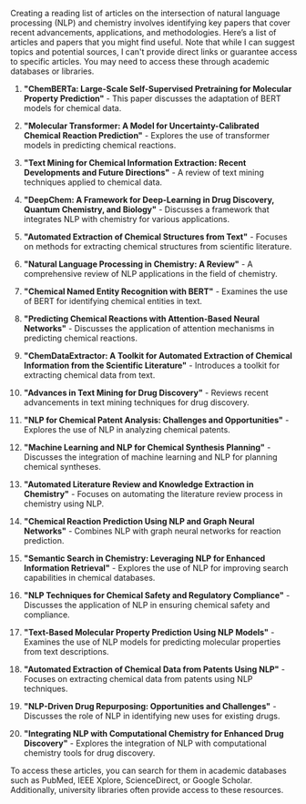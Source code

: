 Creating a reading list of articles on the intersection of natural language processing (NLP) and chemistry involves identifying key papers that cover recent advancements, applications, and methodologies. Here’s a list of articles and papers that you might find useful. Note that while I can suggest topics and potential sources, I can't provide direct links or guarantee access to specific articles. You may need to access these through academic databases or libraries.

1. **"ChemBERTa: Large-Scale Self-Supervised Pretraining for Molecular Property Prediction"** - This paper discusses the adaptation of BERT models for chemical data.

2. **"Molecular Transformer: A Model for Uncertainty-Calibrated Chemical Reaction Prediction"** - Explores the use of transformer models in predicting chemical reactions.

3. **"Text Mining for Chemical Information Extraction: Recent Developments and Future Directions"** - A review of text mining techniques applied to chemical data.

4. **"DeepChem: A Framework for Deep-Learning in Drug Discovery, Quantum Chemistry, and Biology"** - Discusses a framework that integrates NLP with chemistry for various applications.

5. **"Automated Extraction of Chemical Structures from Text"** - Focuses on methods for extracting chemical structures from scientific literature.

6. **"Natural Language Processing in Chemistry: A Review"** - A comprehensive review of NLP applications in the field of chemistry.

7. **"Chemical Named Entity Recognition with BERT"** - Examines the use of BERT for identifying chemical entities in text.

8. **"Predicting Chemical Reactions with Attention-Based Neural Networks"** - Discusses the application of attention mechanisms in predicting chemical reactions.

9. **"ChemDataExtractor: A Toolkit for Automated Extraction of Chemical Information from the Scientific Literature"** - Introduces a toolkit for extracting chemical data from text.

10. **"Advances in Text Mining for Drug Discovery"** - Reviews recent advancements in text mining techniques for drug discovery.

11. **"NLP for Chemical Patent Analysis: Challenges and Opportunities"** - Explores the use of NLP in analyzing chemical patents.

12. **"Machine Learning and NLP for Chemical Synthesis Planning"** - Discusses the integration of machine learning and NLP for planning chemical syntheses.

13. **"Automated Literature Review and Knowledge Extraction in Chemistry"** - Focuses on automating the literature review process in chemistry using NLP.

14. **"Chemical Reaction Prediction Using NLP and Graph Neural Networks"** - Combines NLP with graph neural networks for reaction prediction.

15. **"Semantic Search in Chemistry: Leveraging NLP for Enhanced Information Retrieval"** - Explores the use of NLP for improving search capabilities in chemical databases.

16. **"NLP Techniques for Chemical Safety and Regulatory Compliance"** - Discusses the application of NLP in ensuring chemical safety and compliance.

17. **"Text-Based Molecular Property Prediction Using NLP Models"** - Examines the use of NLP models for predicting molecular properties from text descriptions.

18. **"Automated Extraction of Chemical Data from Patents Using NLP"** - Focuses on extracting chemical data from patents using NLP techniques.

19. **"NLP-Driven Drug Repurposing: Opportunities and Challenges"** - Discusses the role of NLP in identifying new uses for existing drugs.

20. **"Integrating NLP with Computational Chemistry for Enhanced Drug Discovery"** - Explores the integration of NLP with computational chemistry tools for drug discovery.

To access these articles, you can search for them in academic databases such as PubMed, IEEE Xplore, ScienceDirect, or Google Scholar. Additionally, university libraries often provide access to these resources.